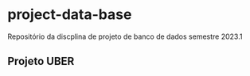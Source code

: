 # project-data-base
Repositório da discplina de projeto de banco de dados semestre 2023.1
## Projeto UBER
